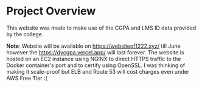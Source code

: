 # Project Overview

This website was made to make use of the CGPA and LMS ID data provided by the college.

**Note**: Website will be available on https://websiteof1222.xyz/ till June however the https://dycgpa.vercel.app/ will last forever. The website is hosted on an EC2 instance using NGINX to direct HTTPS traffic to the Docker container's port and to certify using OpenSSL. I was thinking of making it scale-proof but ELB and Route 53 will cost charges even under AWS Free Tier :( 
